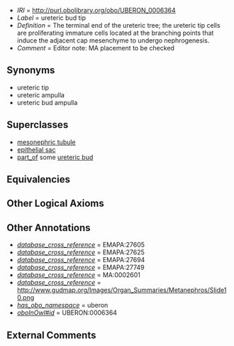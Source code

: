  * *IRI* = http://purl.obolibrary.org/obo/UBERON_0006364
 * *Label* = ureteric bud tip
 * *Definition* = The terminal end of the ureteric tree; the ureteric tip cells are proliferating immature cells located at the branching points that induce the adjacent cap mesenchyme to undergo nephrogenesis.
 * *Comment* = Editor note: MA placement to be checked

## Synonyms

 * ureteric tip
 * ureteric ampulla
 * ureteric bud ampulla

## Superclasses

 * [mesonephric tubule](../../UBERON/83/UBERON_0000083.md)
 * [epithelial sac](../../UBERON/99/UBERON_0007499.md)
 * [part_of](../../BFO/50/BFO_0000050.md) some [ureteric bud](../../UBERON/84/UBERON_0000084.md)

## Equivalencies


## Other Logical Axioms


## Other Annotations

 * *[database_cross_reference](../../ef/oboInOwl#hasDbXref.md)* = EMAPA:27605
 * *[database_cross_reference](../../ef/oboInOwl#hasDbXref.md)* = EMAPA:27625
 * *[database_cross_reference](../../ef/oboInOwl#hasDbXref.md)* = EMAPA:27694
 * *[database_cross_reference](../../ef/oboInOwl#hasDbXref.md)* = EMAPA:27749
 * *[database_cross_reference](../../ef/oboInOwl#hasDbXref.md)* = MA:0002601
 * *[database_cross_reference](../../ef/oboInOwl#hasDbXref.md)* = http://www.gudmap.org/Images/Organ_Summaries/Metanephros/Slide10.png
 * *[has_obo_namespace](../../ce/oboInOwl#hasOBONamespace.md)* = uberon
 * *[oboInOwl#id](../../id/oboInOwl#id.md)* = UBERON:0006364

## External Comments

